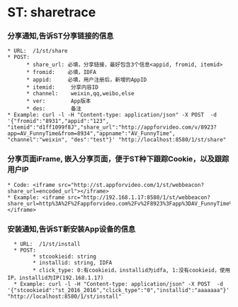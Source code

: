 # ST: sharetrace

### 分享通知,告诉ST分享链接的信息
    * URL:  /1/st/share
    * POST: 
          * share_url: 必填，分享链接，最好包含3个信息<appid, fromid, itemid>
          * fromid:    必填，IDFA 
          * appid:     必填，用户注册后，新增的AppID
          * itemid:     分享内容ID
          * channel:    weixin,qq,weibo,else
          * ver:        App版本
          * des:        备注
    * Example: curl -l -H "Content-type: application/json" -X POST  -d '{"fromid":"8931","appid":"123", "itemid":"d1ff1099f8J","share_url":"http://appforvideo.com/v/8923?app=AV_FunnyTime&from=8934","appname":"AV_FunnyTime", "channel":"weixin", "des":"test"}' "http://localhost:8580/1/st/share"


### 分享页面iFrame, 嵌入分享页面，便于ST种下跟踪Cookie，以及跟踪用户IP
    * Code: <iframe src="http://st.appforvideo.com/1/st/webbeacon?share_url=encoded_url"></iframe>
    * Example: <iframe src="http://192.168.1.17:8580/1/st/webbeacon?share_url=http%3A%2F%2Fappforvideo.com%2Fv%2F8923%3Fapp%3DAV_FunnyTime%26from%3D8934"></iframe>



### 安装通知,告诉ST新安装App设备的信息
      * URL:  /1/st/install
      * POST: 
            * stcookieid: string
            * installid: string, IDFA 
            * click_type: 0:有cookieid，installid为idfa, 1:没有cookieid，使用IP，installid为IP(192.168.1.17)
      * Example: curl -l -H "Content-type: application/json" -X POST  -d '{"stcookieid":"st_2016_2016","click_type":"0","installid":"aaaaaaa"}' "http://localhost:8580/1/st/install"

